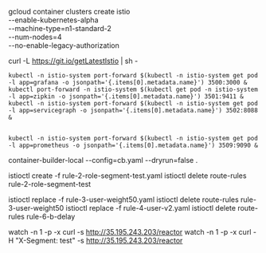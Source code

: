 
gcloud container clusters create istio \
    --enable-kubernetes-alpha \
    --machine-type=n1-standard-2 \
    --num-nodes=4 \
    --no-enable-legacy-authorization


curl -L https://git.io/getLatestIstio | sh -

```
kubectl -n istio-system port-forward $(kubectl -n istio-system get pod -l app=grafana -o jsonpath='{.items[0].metadata.name}') 3500:3000 &
kubectl port-forward -n istio-system $(kubectl get pod -n istio-system -l app=zipkin -o jsonpath='{.items[0].metadata.name}') 3501:9411 &
kubectl -n istio-system port-forward $(kubectl -n istio-system get pod -l app=servicegraph -o jsonpath='{.items[0].metadata.name}') 3502:8088 &   


kubectl -n istio-system port-forward $(kubectl -n istio-system get pod -l app=prometheus -o jsonpath='{.items[0].metadata.name}') 3509:9090 &

```





container-builder-local --config=cb.yaml --dryrun=false .


istioctl create -f rule-2-role-segment-test.yaml
istioctl delete route-rules rule-2-role-segment-test

istioctl replace -f rule-3-user-weight50.yaml
istioctl delete route-rules rule-3-user-weight50
istioctl replace -f rule-4-user-v2.yaml
istioctl delete route-rules rule-6-b-delay

watch -n 1 -p -x curl -s http://35.195.243.203/reactor
watch -n 1 -p -x curl -H "X-Segment: test" -s http://35.195.243.203/reactor

